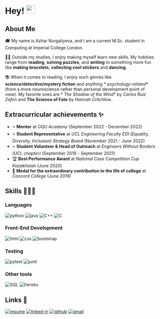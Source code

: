 # Hey! <img src="https://media.giphy.com/media/Ql1bjtd3R9fORmLABc/giphy.gif" width="29px" height="29px">

## About Me

🎓 My name is Azhar Nurgaliyeva, and I am a current M.Sc. student in Computing at Imperial College London.

💃🏻 Outside my studies, I enjoy making myself learn new skills. My hobbies range from **reading**, **solving puzzles**,
and **writing** to something more fun like **making bracelets**, **collecting cool stickers** and **dancing**.

📚 When it comes to reading, I enjoy such genres like **science/detective/mystery fiction** and anything *
*psychology-related** (from a more neuroscience rather than personal development point of view). My favorite ones are *
*The Shadow of the Wind** by _Carlos Ruiz Zafon_ and **The Science of Fate** by _Hannah Critchlow_.

## Extracurricular achievements ✨

- ⭐ **Mentor** at _OQU Academy_ (September 2022 - December 2022)
- ⭐ **Student Representative** at _UCL Engineering Faculty EDI (Equality, Diversity, Inclusion) Strategy
  Board_ (November 2021 - June 2022)
- ⭐ **Student Volunteer & Head of Outreach** at _Engineers Without Borders (UCL chapter)_ (September 2019 - September
  2021)
- 🏆 **Best Performance Award** at _National Case Competition Cup Kazakhstan_ (June 2020)
- 🏅 **Medal for the extraordinary contribution to the life of college** at _Concord College_ (June 2019)

## Skills 👩🏼‍💻

### Languages

![python](https://img.shields.io/badge/Python-3776AB?style=for-the-badge&logo=python&logoColor=white)
![java](https://img.shields.io/badge/Java-007396?style=for-the-badge&logo=java&logoColor=white)
![C++](https://img.shields.io/badge/C++-00599C?style=for-the-badge&logo=c%2B%2B&logoColor=white)
![C](https://img.shields.io/badge/C-00599C?style=for-the-badge&logo=c&logoColor=white)

### Front-End Development

![html](https://img.shields.io/badge/HTML5-E34F26?style=for-the-badge&logo=html5&logoColor=white)
![css](https://img.shields.io/badge/CSS3-1572B6?style=for-the-badge&logo=css3&logoColor=white)
![bootstrap](https://img.shields.io/badge/Bootstrap-563D7C?style=for-the-badge&logo=bootstrap&logoColor=white)

### Testing

![pytest](https://img.shields.io/badge/Pytest-3776AB?style=for-the-badge&logo=python&logoColor=white)
![junit](https://img.shields.io/badge/JUnit-25A162?style=for-the-badge&logo=junit&logoColor=white)

### Other tools

![SQL](https://img.shields.io/badge/SQL-4479A1?style=for-the-badge&logo=sql&logoColor=white)
![heroku](https://img.shields.io/badge/Heroku-430098?style=for-the-badge&logo=heroku&logoColor=white)

## Links 🔗

[![resume](https://img.shields.io/badge/Resume-4285F4?style=for-the-badge&logo=read-the-docs&logoColor=white)]()
[![linked-in](https://img.shields.io/badge/Linked_In-0077B5?style=for-the-badge&logo=LinkedIn&logoColor=white)](https://www.linkedin.com/in/azhar-nurgaliyeva/)
[![github](https://img.shields.io/badge/GitHub-000000?style=for-the-badge&logo=GitHub&logoColor=white)](https://github.com/azhar-nurgaliyeva)
[![gmail](https://img.shields.io/badge/Gmail-D14836?style=for-the-badge&logo=Gmail&logoColor=white)](mailto:https://github.com/azhar-nurgaliyeva)
